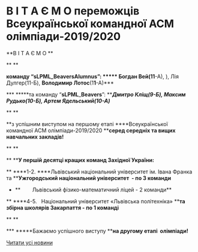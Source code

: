 # В І Т А Є М О переможців Всеукраїнської командної АСМ олімпіади-2019/2020

**В І Т А Є М О **

** **

**команду ****“****sLPML****_****BeaversAlumnus****”: ***** ******Богдан Вей(1******1******-А), ), Лія Дулгер(11-Б), ******Володимир Лотос******(1******1******-А)***

*** *****та команду “****sLPML****_****Beavers****”: *****Дмитро Кліщ(9-Б), Максим Рудько(10-Б), Артем Ядельський(10-А)***

** **

**з успішним виступом на першому етапі ****Всеукраїнської командної АСМ олімпіади-2019/2020 ****серед середніх та вищих навчальних закладів!**

** **

** ****У першій десятці кращих команд Західної України:**

** ****1-2. ****Львівський національний університет ім. Івана Франка та ****Ужгородський національний університет  - по 3 команди**

- **        Львівський фізико-математичний ліцей - 2 команди**

** ****4-5.   Національний університет «Львівська політехніка» ****та збірна школярів Закарпаття - по 1 команді**

** **

*** *****Бажаємо успішного виступу ****на другому етапі  олімпіади!**

[Читати усі новини](/news)

